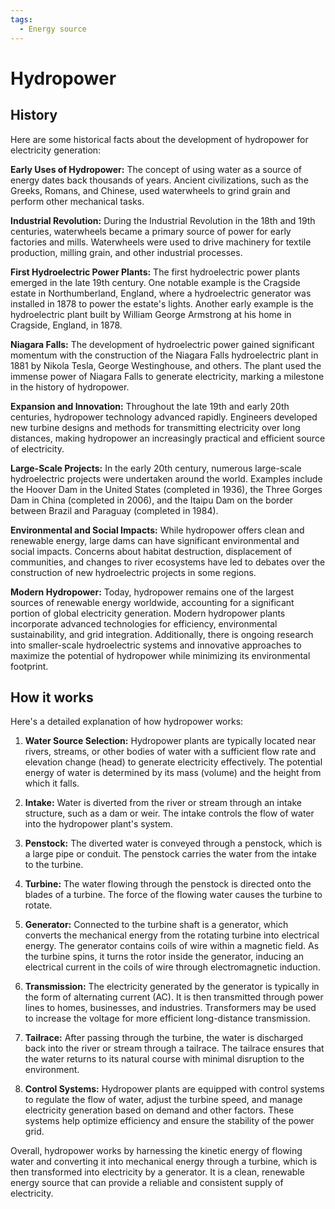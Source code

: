 ```yaml
---
tags:
  - Energy source
---
```


<head>
    <meta charset="UTF-8">
    <meta name="viewport" content="width=device-width, initial-scale=1.0">
    <meta name="description" content="Welcome to ac-electricity! Here you will learn more about electricity, the different components used to make an electrical circuit as well as their features and use cases.">
    <meta name="keywords" content="alexis carbillet, carbillet, electricity, capacitors, conductors, diodes, electronic, energy source, hardware, home appliances, inductors, insulators, resistors, semi-conductors">
    <meta name="author" content="Alexis Carbillet ">
</head>

# Hydropower

## History

Here are some historical facts about the development of hydropower for electricity generation:

**Early Uses of Hydropower:** The concept of using water as a source of energy dates back thousands of years. Ancient civilizations, such as the Greeks, Romans, and Chinese, used waterwheels to grind grain and perform other mechanical tasks.

**Industrial Revolution:** During the Industrial Revolution in the 18th and 19th centuries, waterwheels became a primary source of power for early factories and mills. Waterwheels were used to drive machinery for textile production, milling grain, and other industrial processes.

**First Hydroelectric Power Plants:** The first hydroelectric power plants emerged in the late 19th century. One notable example is the Cragside estate in Northumberland, England, where a hydroelectric generator was installed in 1878 to power the estate's lights. Another early example is the hydroelectric plant built by William George Armstrong at his home in Cragside, England, in 1878.

**Niagara Falls:** The development of hydroelectric power gained significant momentum with the construction of the Niagara Falls hydroelectric plant in 1881 by Nikola Tesla, George Westinghouse, and others. The plant used the immense power of Niagara Falls to generate electricity, marking a milestone in the history of hydropower.

**Expansion and Innovation:** Throughout the late 19th and early 20th centuries, hydropower technology advanced rapidly. Engineers developed new turbine designs and methods for transmitting electricity over long distances, making hydropower an increasingly practical and efficient source of electricity.

**Large-Scale Projects:** In the early 20th century, numerous large-scale hydroelectric projects were undertaken around the world. Examples include the Hoover Dam in the United States (completed in 1936), the Three Gorges Dam in China (completed in 2006), and the Itaipu Dam on the border between Brazil and Paraguay (completed in 1984).

**Environmental and Social Impacts:** While hydropower offers clean and renewable energy, large dams can have significant environmental and social impacts. Concerns about habitat destruction, displacement of communities, and changes to river ecosystems have led to debates over the construction of new hydroelectric projects in some regions.

**Modern Hydropower:** Today, hydropower remains one of the largest sources of renewable energy worldwide, accounting for a significant portion of global electricity generation. Modern hydropower plants incorporate advanced technologies for efficiency, environmental sustainability, and grid integration. Additionally, there is ongoing research into smaller-scale hydroelectric systems and innovative approaches to maximize the potential of hydropower while minimizing its environmental footprint.

## How it works

Here's a detailed explanation of how hydropower works:

1. **Water Source Selection:** Hydropower plants are typically located near rivers, streams, or other bodies of water with a sufficient flow rate and elevation change (head) to generate electricity effectively. The potential energy of water is determined by its mass (volume) and the height from which it falls.

2. **Intake:** Water is diverted from the river or stream through an intake structure, such as a dam or weir. The intake controls the flow of water into the hydropower plant's system.

3. **Penstock:** The diverted water is conveyed through a penstock, which is a large pipe or conduit. The penstock carries the water from the intake to the turbine.

4. **Turbine:** The water flowing through the penstock is directed onto the blades of a turbine. The force of the flowing water causes the turbine to rotate. 

5. **Generator:** Connected to the turbine shaft is a generator, which converts the mechanical energy from the rotating turbine into electrical energy. The generator contains coils of wire within a magnetic field. As the turbine spins, it turns the rotor inside the generator, inducing an electrical current in the coils of wire through electromagnetic induction.

6. **Transmission:** The electricity generated by the generator is typically in the form of alternating current (AC). It is then transmitted through power lines to homes, businesses, and industries. Transformers may be used to increase the voltage for more efficient long-distance transmission.

7. **Tailrace:** After passing through the turbine, the water is discharged back into the river or stream through a tailrace. The tailrace ensures that the water returns to its natural course with minimal disruption to the environment.

8. **Control Systems:** Hydropower plants are equipped with control systems to regulate the flow of water, adjust the turbine speed, and manage electricity generation based on demand and other factors. These systems help optimize efficiency and ensure the stability of the power grid.

Overall, hydropower works by harnessing the kinetic energy of flowing water and converting it into mechanical energy through a turbine, which is then transformed into electricity by a generator. It is a clean, renewable energy source that can provide a reliable and consistent supply of electricity.